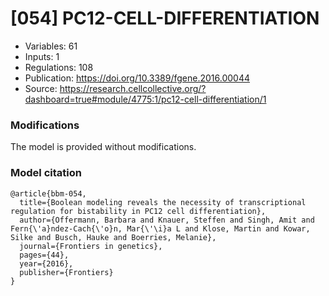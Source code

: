 # \[054\] PC12-CELL-DIFFERENTIATION

 - Variables: 61
 - Inputs: 1
 - Regulations: 108
 - Publication: https://doi.org/10.3389/fgene.2016.00044
 - Source: https://research.cellcollective.org/?dashboard=true#module/4775:1/pc12-cell-differentiation/1


### Modifications

The model is provided without modifications.

### Model citation

```
@article{bbm-054,
  title={Boolean modeling reveals the necessity of transcriptional regulation for bistability in PC12 cell differentiation},
  author={Offermann, Barbara and Knauer, Steffen and Singh, Amit and Fern{\'a}ndez-Cach{\'o}n, Mar{\'\i}a L and Klose, Martin and Kowar, Silke and Busch, Hauke and Boerries, Melanie},
  journal={Frontiers in genetics},
  pages={44},
  year={2016},
  publisher={Frontiers}
}
```


